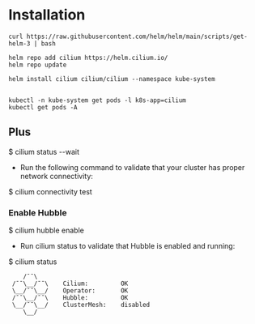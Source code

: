 # Installation

```
curl https://raw.githubusercontent.com/helm/helm/main/scripts/get-helm-3 | bash

helm repo add cilium https://helm.cilium.io/
helm repo update

helm install cilium cilium/cilium --namespace kube-system


kubectl -n kube-system get pods -l k8s-app=cilium
kubectl get pods -A
```


## Plus

$ cilium status --wait


- Run the following command to validate that your cluster has proper network connectivity:

$ cilium connectivity test

### Enable Hubble

$ cilium hubble enable

- Run cilium status to validate that Hubble is enabled and running:

$ cilium status

```
    /¯¯\
 /¯¯\__/¯¯\    Cilium:         OK
 \__/¯¯\__/    Operator:       OK
 /¯¯\__/¯¯\    Hubble:         OK
 \__/¯¯\__/    ClusterMesh:    disabled
    \__/
```
